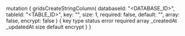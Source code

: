 mutation {
    gridsCreateStringColumn(
        databaseId: "<DATABASE_ID>",
        tableId: "<TABLE_ID>",
        key: "",
        size: 1,
        required: false,
        default: "<DEFAULT>",
        array: false,
        encrypt: false
    ) {
        key
        type
        status
        error
        required
        array
        _createdAt
        _updatedAt
        size
        default
        encrypt
    }
}
